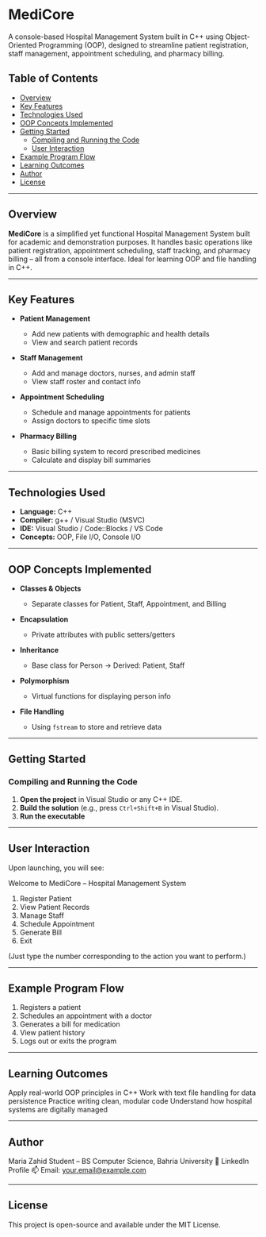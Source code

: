 # MediCore
A console-based Hospital Management System built in C++ using Object-Oriented Programming (OOP), designed to streamline patient registration, staff management, appointment scheduling, and pharmacy billing.


##  Table of Contents

- [Overview](#overview)
- [Key Features](#key-features)
- [Technologies Used](#technologies-used)
- [OOP Concepts Implemented](#oop-concepts-implemented)
- [Getting Started](#getting-started)
  - [Compiling and Running the Code](#compiling-and-running-the-code)
  - [User Interaction](#user-interaction)
- [Example Program Flow](#example-program-flow)
- [Learning Outcomes](#learning-outcomes)
- [Author](#author)
- [License](#license)

---

##  Overview

**MediCore** is a simplified yet functional Hospital Management System built for academic and demonstration purposes. It handles basic operations like patient registration, appointment scheduling, staff tracking, and pharmacy billing – all from a console interface. Ideal for learning OOP and file handling in C++.

---

##  Key Features

- **Patient Management**
  - Add new patients with demographic and health details
  - View and search patient records

- **Staff Management**
  - Add and manage doctors, nurses, and admin staff
  - View staff roster and contact info

- **Appointment Scheduling**
  - Schedule and manage appointments for patients
  - Assign doctors to specific time slots

- **Pharmacy Billing**
  - Basic billing system to record prescribed medicines
  - Calculate and display bill summaries

---

##  Technologies Used

- **Language:** C++
- **Compiler:** g++ / Visual Studio (MSVC)
- **IDE:** Visual Studio / Code::Blocks / VS Code
- **Concepts:** OOP, File I/O, Console I/O

---

##  OOP Concepts Implemented

- **Classes & Objects**  
  - Separate classes for Patient, Staff, Appointment, and Billing

- **Encapsulation**  
  - Private attributes with public setters/getters

- **Inheritance**  
  - Base class for Person → Derived: Patient, Staff

- **Polymorphism**  
  - Virtual functions for displaying person info

- **File Handling**  
  - Using `fstream` to store and retrieve data

---

##  Getting Started

###  Compiling and Running the Code

1. **Open the project** in Visual Studio or any C++ IDE.
2. **Build the solution** (e.g., press `Ctrl+Shift+B` in Visual Studio).
3. **Run the executable**

---
## User Interaction
Upon launching, you will see:

Welcome to MediCore – Hospital Management System

1. Register Patient
2. View Patient Records
3. Manage Staff
4. Schedule Appointment
5. Generate Bill
6. Exit

(Just type the number corresponding to the action you want to perform.)

---
## Example Program Flow

1. Registers a patient
2. Schedules an appointment with a doctor
3. Generates a bill for medication
4. View patient history
5. Logs out or exits the program

---
## Learning Outcomes
Apply real-world OOP principles in C++
Work with text file handling for data persistence
Practice writing clean, modular code
Understand how hospital systems are digitally managed

---

## Author
Maria Zahid
Student – BS Computer Science, Bahria University
🔗 LinkedIn Profile
📫 Email: your.email@example.com

---
## License
This project is open-source and available under the MIT License.
